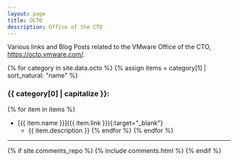 ```yaml
---
layout: page
title: OCTO
description: Office of the CTO 
---
```


Various links and Blog Posts related to the VMware Office of the CTO, https://octo.vmware.com/.

{% for category in site.data.octo %}
{% assign items = category[1] | sort_natural: "name" %}
### {{ category[0] | capitalize }}:
{% for item in items %}
* [{{ item.name }}]({{ item.link }}){:target="_blank"}
  * {{ item.description }}
{% endfor %}
{% endfor %}

----

{% if site.comments_repo %}
{% include comments.html %}
{% endif %}
